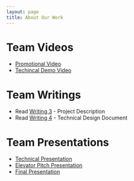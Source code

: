 ```yaml
---
layout: page
title: About Our Work
---
```


# Team Videos

- [Promotional Video](./assets/files/sushi.mov)
- [Techincal Demo Video](./assets/files/Journey_Complete.mp4)

# Team Writings

- Read [Writing 3](./assets/files/Writing_3.pdf) - Project Description
- Read [Writing 4](./assets/files/Writing_4.pdf) - Technical Design Document

# Team Presentations

- [Technical Presentation](./assets/files/Tech_Presentation.pptx)
- [Elevator Pitch Presentation](./assets/files/Elevator_Pitch_Presentation.pptx)
- [Final Presentation](./assets/files/Final_Presentation.pptx)
